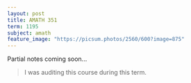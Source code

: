 ```yaml
---
layout: post
title: AMATH 351
term: 1195
subject: amath
feature_image: "https://picsum.photos/2560/600?image=875"
---
```


Partial notes coming soon...

 > I was auditing this course during this term.
